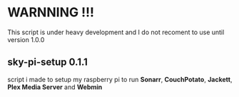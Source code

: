 
# WARNNING !!!
This script is under heavy development and I do not recoment to use until version 1.0.0

## sky-pi-setup 0.1.1
script i made to setup my raspberry pi to run **Sonarr**, **CouchPotato**, **Jackett**, **Plex Media Server** and **Webmin**
